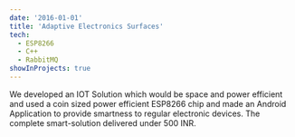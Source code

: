 ```yaml
---
date: '2016-01-01'
title: 'Adaptive Electronics Surfaces'
tech:
  - ESP8266
  - C++
  - RabbitMQ
showInProjects: true
---
```


We developed an IOT Solution which would be space and power efficient and used a
coin sized power efficient ESP8266 chip and made an Android Application to provide
smartness to regular electronic devices. The complete smart-solution delivered under 500 INR.
